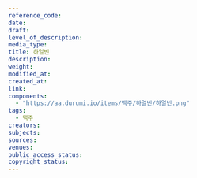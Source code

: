 ```yaml
---
reference_code: 
date: 
draft: 
level_of_description: 
media_type: 
title: 하얼빈
description: 
weight: 
modified_at: 
created_at: 
link: 
components: 
  - "https://aa.durumi.io/items/맥주/하얼빈/하얼빈.png"
tags: 
  - 맥주
creators: 
subjects: 
sources: 
venues: 
public_access_status: 
copyright_status: 
---
```

